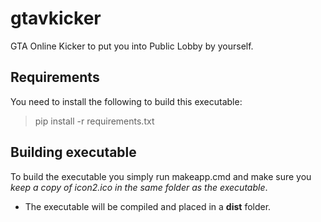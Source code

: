 # gtavkicker
GTA Online Kicker to put you into Public Lobby by yourself.

## Requirements ##
You need to install the following to build this executable:
> pip install -r requirements.txt

## Building executable ##
To build the executable you simply run makeapp.cmd and make sure
you _keep a copy of icon2.ico in the same folder as the executable_.
* The executable will be compiled and placed in a __dist__ folder.